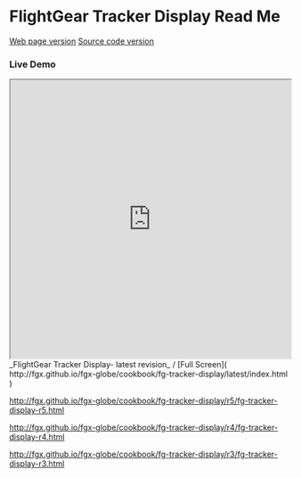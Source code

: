 FlightGear Tracker Display Read Me
===
[Web page version]( http://fgx.github.io/fgx-globe/cookbook/fg-tracker-display/ )
[Source code version]( https://github.com/fgx/fgx-globe/tree/gh-pages/cookbook/fg-tracker-display/ )


### Live Demo

<iframe src="http://fgx.github.io/fgx-globe/cookbook/fg-tracker-display/latest/index.html" width=100% height=500px class='overview' >
There is an `iframe` here. It is not visible when viewed on github.com. To view, please go to http://fgx.github.io/fgx-globe/cookbook/fg-tracker-display/
</iframe>
_FlightGear Tracker Display- latest revision_ / [Full Screen]( http://fgx.github.io/fgx-globe/cookbook/fg-tracker-display/latest/index.html )

<http://fgx.github.io/fgx-globe/cookbook/fg-tracker-display/r5/fg-tracker-display-r5.html>

<http://fgx.github.io/fgx-globe/cookbook/fg-tracker-display/r4/fg-tracker-display-r4.html>

<http://fgx.github.io/fgx-globe/cookbook/fg-tracker-display/r3/fg-tracker-display-r3.html>